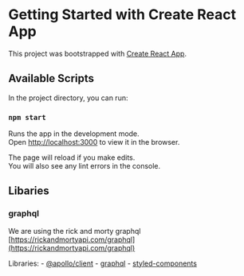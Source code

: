 # Getting Started with Create React App

This project was bootstrapped with [Create React App](https://github.com/facebook/create-react-app).

## Available Scripts

In the project directory, you can run:

### `npm start`

Runs the app in the development mode.\
Open [http://localhost:3000](http://localhost:3000) to view it in the browser.

The page will reload if you make edits.\
You will also see any lint errors in the console.

## Libaries

### graphql

We are using the rick and morty graphql [https://rickandmortyapi.com/graphql](https://rickandmortyapi.com/graphql)

Libraries: - [@apollo/client](https://www.npmjs.com/package/@apollo/client) - [graphql](https://www.npmjs.com/package/graphql) - [styled-components](https://www.npmjs.com/package/styled-components)
